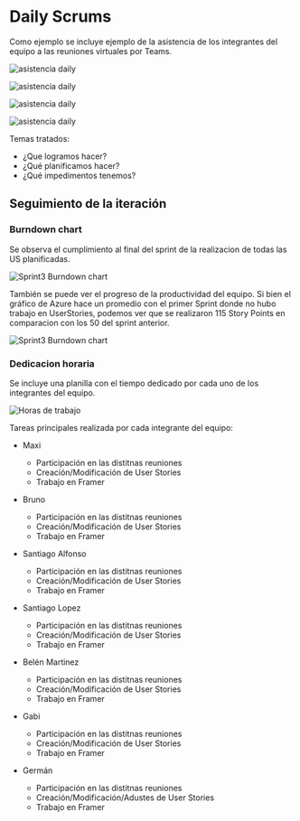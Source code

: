 # Daily Scrums

Como ejemplo se incluye ejemplo de la asistencia de los integrantes del equipo a las reuniones virtuales por Teams.

![asistencia daily](img/seguimiento/2024-05-23-iteracion3-daily.PNG)

![asistencia daily](img/seguimiento/2024-05-25-iteracion3-daily.PNG)

![asistencia daily](img/seguimiento/2024-05-28-iteracion3-daily.PNG)

![asistencia daily](img/seguimiento/2024-06-01-iteracion3-daily.PNG)

Temas tratados:

  - ¿Que logramos hacer?
  - ¿Qué planificamos hacer?
  - ¿Qué impedimentos tenemos?


  ## Seguimiento de la iteración

### Burndown chart

Se observa el cumplimiento al final del sprint de la realizacion de todas las US planificadas.

![Sprint3 Burndown chart](img/seguimiento/burndown-sprint3.PNG)

También se puede ver el progreso de la productividad del equipo.
Si bien el gráfico de Azure hace un promedio con el primer Sprint donde no hubo trabajo en UserStories, podemos ver que se realizaron 115 Story Points en comparacion con los 50 del sprint anterior.

![Sprint3 Burndown chart](img/seguimiento/velocity.PNG)

### Dedicacion horaria

Se incluye una planilla con el tiempo dedicado por cada uno de los integrantes del equipo.

![Horas de trabajo](img/seguimiento/Horas.PNG)

Tareas principales realizada por cada integrante del equipo:

- Maxi
  - Participación en las distitnas reuniones
  - Creación/Modificación de User Stories
  - Trabajo en Framer
  
- Bruno
  - Participación en las distitnas reuniones
  - Creación/Modificación de User Stories
  - Trabajo en Framer

- Santiago Alfonso
  - Participación en las distitnas reuniones
  - Creación/Modificación de User Stories
  - Trabajo en Framer

- Santiago Lopez
  - Participación en las distitnas reuniones
  - Creación/Modificación de User Stories
  - Trabajo en Framer

- Belén Martinez
  - Participación en las distitnas reuniones
  - Creación/Modificación de User Stories
  - Trabajo en Framer

- Gabi
  - Participación en las distitnas reuniones
  - Creación/Modificación de User Stories
  - Trabajo en Framer

- Germán
  - Participación en las distitnas reuniones
  - Creación/Modificación/Adustes de User Stories
  - Trabajo en Framer